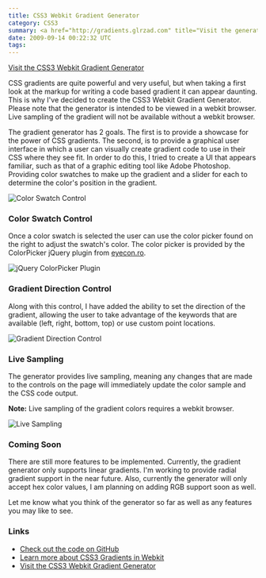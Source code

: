 ```yaml
---
title: CSS3 Webkit Gradient Generator
category: CSS3
summary: <a href="http://gradients.glrzad.com" title="Visit the generator">Visit the CSS3 Webkit Gradient Generator</a>
date: 2009-09-14 00:22:32 UTC
tags: 
---
```


<a href="http://gradients.glrzad.com" title="Visit the generator">Visit the CSS3 Webkit Gradient Generator</a>

CSS gradients are quite powerful and very useful, but when taking a first look at the markup for writing a code based gradient it can appear daunting.  This is why I've decided to create the CSS3 Webkit Gradient Generator.   Please note that the generator is intended to be viewed in a webkit browser. Live sampling of the gradient will not be available without a webkit browser.

The gradient generator has 2 goals. The first is to provide a showcase for the power of CSS gradients. The second, is to provide a graphical user interface in which a user can visually create gradient code to use in their CSS where they see fit.  In order to do this, I tried to create a UI that appears familiar, such as that of a graphic editing tool like Adobe Photoshop.  Providing color swatches to make up the gradient and a slider for each to determine the color's position in the gradient.

![Color Swatch Control](/posts/css3/css3-webkit-gradient-generator/color-swatch-ss.png "Color Swatch Control")

<h3>Color Swatch Control</h3>

Once a color swatch is selected the user can use the color picker found on the right to adjust the swatch's color. The color picker is provided by the ColorPicker jQuery plugin from <a href="http://www.eyecon.ro/colorpicker/" title="jQuery ColorPicker">eyecon.ro</a>.

![jQuery ColorPicker Plugin](/posts/css3/css3-webkit-gradient-generator/color-picker-ss.png "jQuery ColorPicker Plugin")

<h3>Gradient Direction Control</h3>

Along with this control, I have added the ability to set the direction of the gradient, allowing the user to take advantage of the keywords that are available (left, right, bottom, top) or use custom point locations.

![Gradient Direction Control](/posts/css3/css3-webkit-gradient-generator/gradient-direction-ss.png "Gradient Direction Control")

<h3>Live Sampling</h3>
The generator provides live sampling, meaning any changes that are made to the controls on the page will immediately update the color sample and the CSS code output.
<p class="disclaimer"><strong>Note:</strong> Live sampling of the gradient colors requires a webkit browser.</p>

![Live Sampling](/posts/css3/css3-webkit-gradient-generator/gradient-live-sample-ss.png "Live Sampling")

<h3>Coming Soon</h3>
There are still more features to be implemented.  Currently, the gradient generator only supports linear gradients.  I'm working to provide radial gradient support in the near future. Also, currently the generator will only accept hex color values, I am planning on adding RGB support soon as well.

Let me know what you think of the generator so far as well as any features you may like to see.

<h3>Links</h3>
<ul>
<li><a href="http://www.github.com/dgalarza/css3-gradient-generator/" title="GitHub">Check out the code on GitHub</a></li>
<li><a href="http://webkit.org/blog/175/introducing-css-gradients/" title="Learn more about CSS3 Webkit Gradients">Learn more about CSS3 Gradients in Webkit</a></li>
<li><a href="http://gradients.glrzad.com/" title="CSS3 Gradient Generator">Visit the CSS3 Webkit Gradient Generator</a></li>
</ul>
